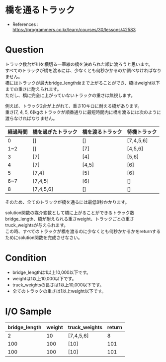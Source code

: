 # 橋を通るトラック
- References : https://programmers.co.kr/learn/courses/30/lessons/42583

# Question
トラック数台が川を横切る一車線の橋を決められた順に渡ろうと思います。<br>
すべてのトラックが橋を渡るには、少なくとも何秒かかるのか調べなければなりません。<br>
橋にはトラックが最大bridge_length台まで上がることができ、橋はweight以下までの重さに耐えられます。<br>
ただし、橋に完全に上がっていないトラックの重さは無視します。<br>

例えば、トラック2台が上がれて、重さ10キロに耐える橋があります。<br>
重さ[7, 4, 5, 6]kgのトラックが順番通りに最短時間内に橋を渡るには次のように渡らなければなりません。<br>

|経過時間|橋を過ぎたトラック|橋を渡るトラック|待機トラック|
|---|---|---|---|
|0|[]|[]|[7,4,5,6]|
|1~2|[]|[7]|[4,5,6]|
|3|[7]|[4]|[5,6]|
|4|[7]|[4,5]|[6]|
|5|[7,4]|[5]|[6]|
|6~7|[7,4,5]|[6]|[]|
|8|[7,4,5,6]|[]|[]|

そのため、全てのトラックが橋を通るには最低8秒かかります。<br>

solution関数の媒介変数として橋に上がることができるトラック数bridge_length、橋が耐えられる重さweight、トラックごとの重さtruck_weightsが与えられます。<br>
この時、すべてのトラックが橋を渡るのに少なくとも何秒かかるかをreturnするためにsolution関数を完成させなさい。<br>

# Condition
- bridge_lengthは1以上10,000以下です。
- weightは1以上10,000以下です。
- truck_weightsの長さは1以上10,000以下です。
- 全てのトラックの重さは1以上weight以下です。

# I/O Sample
|bridge_length|weight|truck_weights|return|
|---|---|---|---|
|2|10|[7,4,5,6]|8|
|100|100|[10]|101|
|100|100|[10]|101|

<br>